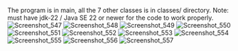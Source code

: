 The program is in main, all the 7 other classes is in classes/ directory.
Note: must have jdk-22 / Java SE 22 or newer for the code to work properly.
![Screenshot_547](https://github.com/DomeFrex/java-project/assets/62183743/83f95d34-e73c-48d5-a075-0c0547319bd2)
![Screenshot_548](https://github.com/DomeFrex/java-project/assets/62183743/7ef93afa-0bc0-4fbb-9689-195166eaf465)
![Screenshot_549](https://github.com/DomeFrex/java-project/assets/62183743/61c475f3-194c-4a99-9f6e-824d13f9efed)
![Screenshot_550](https://github.com/DomeFrex/java-project/assets/62183743/a7055fae-7e04-4d36-94fc-0f771c4b5095)
![Screenshot_551](https://github.com/DomeFrex/java-project/assets/62183743/edadf228-3609-4b31-bc25-c8258820de07)
![Screenshot_552](https://github.com/DomeFrex/java-project/assets/62183743/67702aa6-8001-41da-b16b-eb093ad129f6)
![Screenshot_553](https://github.com/DomeFrex/java-project/assets/62183743/733d415b-b1b3-472c-8cde-b56adabeba2a)
![Screenshot_554](https://github.com/DomeFrex/java-project/assets/62183743/d538f9a3-0ef2-4de5-8a11-dd8e734ab311)
![Screenshot_555](https://github.com/DomeFrex/java-project/assets/62183743/4ed15517-a09b-4dd0-b378-6cf6ee6977f0)
![Screenshot_556](https://github.com/DomeFrex/java-project/assets/62183743/3445d6f7-91cc-4c1a-982b-ffc0537345fb)
![Screenshot_557](https://github.com/DomeFrex/java-project/assets/62183743/544c8658-ed09-4074-83bf-891ee3df3216)
